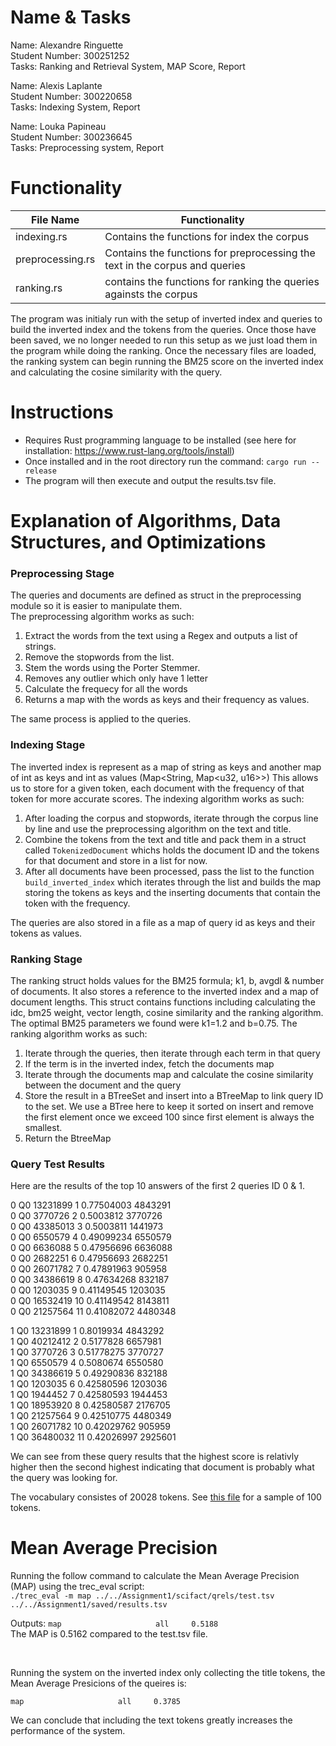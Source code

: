 
# Name & Tasks

Name: Alexandre Ringuette   
Student Number: 300251252      
Tasks: Ranking and Retrieval System, MAP Score, Report

Name: Alexis Laplante   
Student Number: 300220658   
Tasks: Indexing System, Report

Name: Louka Papineau    
Student Number: 300236645   
Tasks: Preprocessing system, Report  

# Functionality

|File Name  | Functionality  |
|---|---|
| indexing.rs  | Contains the functions for index the corpus  |   |
| preprocessing.rs | Contains the functions for preprocessing the text in the corpus and queries|
| ranking.rs | contains the functions for ranking the queries againsts the corpus |

The program was initialy run with the setup of inverted index and queries to build the inverted index and the tokens from the queries. 
Once those have been saved, we no longer needed to run this setup as we just load them in the program while doing the ranking. 
Once the necessary files are loaded, the ranking system can begin running the BM25 score on the inverted index and calculating the cosine similarity with the query. 

# Instructions

- Requires Rust programming language to be installed (see here for installation: https://www.rust-lang.org/tools/install)
- Once installed and in the root directory run the command: `cargo run --release`
- The program will then execute and output the results.tsv file.

# Explanation of Algorithms, Data Structures, and Optimizations

### Preprocessing Stage
The queries and documents are defined as struct in the preprocessing module so it is easier to manipulate them.  
The preprocessing algorithm works as such:
1. Extract the words from the text using a Regex and outputs a list of strings.
2. Remove the stopwords from the list.
3. Stem the words using the Porter Stemmer. 
4. Removes any outlier which only have 1 letter
5. Calculate the frequecy for all the words
6. Returns a map with the words as keys and their frequency as values.

The same process is applied to the queries.

### Indexing Stage
The inverted index is represent as a map of string as keys and another map of int as keys and int as values (Map<String, Map<u32, u16>>)
This allows us to store for a given token, each document with the frequency of that token for more accurate scores.
The indexing algorithm works as such: 
1. After loading the corpus and stopwords, iterate through the corpus line by line and use the preprocessing algorithm on the text and title.
2. Combine the tokens from the text and title and pack them in a struct called `TokenizedDocument` whichs holds the document ID and the tokens for that document and store in a list for now.
3. After all documents have been processed, pass the list to the function `build_inverted_index` which iterates through the list and builds the map storing the tokens as keys and the inserting documents that contain the token with the frequency. 

The queries are also stored in a file as a map of query id as keys and their tokens as values.


### Ranking Stage
The ranking struct holds values for the BM25 formula; k1, b, avgdl & number of documents. It also stores a reference to the inverted index and a map of document lengths. This struct contains functions including calculating the idc, bm25 weight, vector length, cosine similarity and the ranking algorithm. The optimal BM25 parameters we found were k1=1.2 and b=0.75.
The ranking algorithm works as such:
1. Iterate through the queries, then iterate through each term in that query
2. If the term is in the inverted index, fetch the documents map
3. Iterate through the documents map and calculate the cosine similarity between the document and the query
4. Store the result in a BTreeSet and insert into a BTreeMap to link query ID to the set. We use a BTree here to keep it sorted on insert and remove the first element once we exceed 100 since first element is always the smallest.
5. Return the BtreeMap

### Query Test Results

Here are the results of the top 10 answers of the first 2 queries ID 0 & 1.

0  Q0  13231899  1  0.77504003  4843291     
0  Q0  3770726  2  0.5003812  3770726   
0  Q0  43385013  3  0.5003811  1441973  
0  Q0  6550579  4  0.49099234  6550579  
0  Q0  6636088  5  0.47956696  6636088  
0  Q0  2682251  6  0.47956693  2682251  
0  Q0  26071782  7  0.47891963  905958    
0  Q0  34386619  8  0.47634268  832187  
0  Q0  1203035  9  0.41149545  1203035  
0  Q0  16532419  10  0.41149542  8143811    
0  Q0  21257564  11  0.41082072  4480348    

1  Q0  13231899  1  0.8019934  4843292  
1  Q0  40212412  2  0.5177828  6657981  
1  Q0  3770726  3  0.51778275  3770727  
1  Q0  6550579  4  0.5080674  6550580   
1  Q0  34386619  5  0.49290836  832188  
1  Q0  1203035  6  0.42580596  1203036  
1  Q0  1944452  7  0.42580593  1944453  
1  Q0  18953920  8  0.42580587  2176705     
1  Q0  21257564  9  0.42510775  4480349     
1  Q0  26071782  10  0.42029762  905959     
1  Q0  36480032  11  0.42026997  2925601    

We can see from these query results that the highest score is relativly higher then the second highest indicating that document is probably what the query was looking for. 

The vocabulary consistes of 20028 tokens. See [this file](saved/vocab_sample.txt) for a sample of 100 tokens.

# Mean Average Precision
Running the follow command to calculate the Mean Average Precision (MAP) using the trec_eval script: </br>
`./trec_eval -m map ../../Assignment1/scifact/qrels/test.tsv ../../Assignment1/saved/results.tsv`

Outputs: 
`map                     all     0.5188`
</br>
The MAP is 0.5162 compared to the test.tsv file.

</br>

Running the system on the inverted index only collecting the title tokens, the Mean Average Presicions of the queires is: 

`map                     all     0.3785`

We can conclude that including the text tokens greatly increases the performance of the system.



